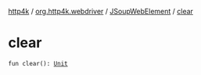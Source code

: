 [http4k](../../index.md) / [org.http4k.webdriver](../index.md) / [JSoupWebElement](index.md) / [clear](./clear.md)

# clear

`fun clear(): `[`Unit`](https://kotlinlang.org/api/latest/jvm/stdlib/kotlin/-unit/index.html)